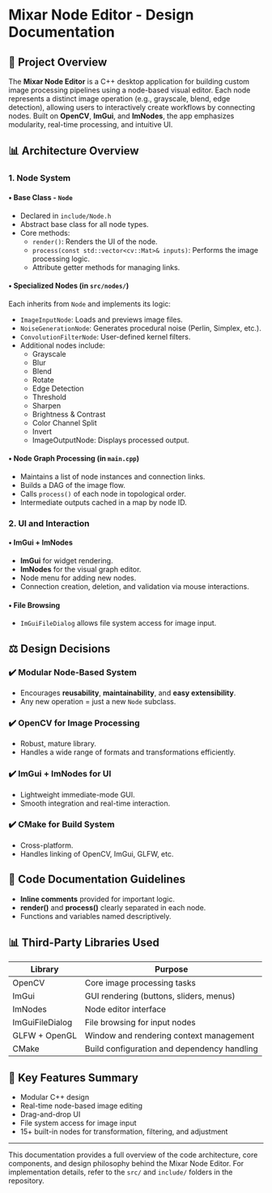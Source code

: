 # Mixar Node Editor - Design Documentation

## 🔎 Project Overview

The **Mixar Node Editor** is a C++ desktop application for building custom image processing pipelines using a node-based visual editor. Each node represents a distinct image operation (e.g., grayscale, blend, edge detection), allowing users to interactively create workflows by connecting nodes. Built on **OpenCV**, **ImGui**, and **ImNodes**, the app emphasizes modularity, real-time processing, and intuitive UI.

## 📊 Architecture Overview

### 1. Node System

#### • Base Class - `Node`
- Declared in `include/Node.h`
- Abstract base class for all node types.
- Core methods:
  - `render()`: Renders the UI of the node.
  - `process(const std::vector<cv::Mat>& inputs)`: Performs the image processing logic.
  - Attribute getter methods for managing links.

#### • Specialized Nodes (in `src/nodes/`)
Each inherits from `Node` and implements its logic:
- `ImageInputNode`: Loads and previews image files.
- `NoiseGenerationNode`: Generates procedural noise (Perlin, Simplex, etc.).
- `ConvolutionFilterNode`: User-defined kernel filters.
- Additional nodes include:
  - Grayscale
  - Blur
  - Blend
  - Rotate
  - Edge Detection
  - Threshold
  - Sharpen
  - Brightness & Contrast
  - Color Channel Split
  - Invert
  - ImageOutputNode: Displays processed output.

#### • Node Graph Processing (in `main.cpp`)
- Maintains a list of node instances and connection links.
- Builds a DAG of the image flow.
- Calls `process()` of each node in topological order.
- Intermediate outputs cached in a map by node ID.

### 2. UI and Interaction

#### • ImGui + ImNodes
- **ImGui** for widget rendering.
- **ImNodes** for the visual graph editor.
- Node menu for adding new nodes.
- Connection creation, deletion, and validation via mouse interactions.

#### • File Browsing
- `ImGuiFileDialog` allows file system access for image input.

## ⚖️ Design Decisions

### ✔️ Modular Node-Based System
- Encourages **reusability**, **maintainability**, and **easy extensibility**.
- Any new operation = just a new `Node` subclass.

### ✔️ OpenCV for Image Processing
- Robust, mature library.
- Handles a wide range of formats and transformations efficiently.

### ✔️ ImGui + ImNodes for UI
- Lightweight immediate-mode GUI.
- Smooth integration and real-time interaction.

### ✔️ CMake for Build System
- Cross-platform.
- Handles linking of OpenCV, ImGui, GLFW, etc.

## 📑 Code Documentation Guidelines

- **Inline comments** provided for important logic.
- **render()** and **process()** clearly separated in each node.
- Functions and variables named descriptively.

## 📊 Third-Party Libraries Used

| Library           | Purpose                                      |
|------------------|----------------------------------------------|
| OpenCV           | Core image processing tasks                  |
| ImGui            | GUI rendering (buttons, sliders, menus)      |
| ImNodes          | Node editor interface                        |
| ImGuiFileDialog  | File browsing for input nodes                |
| GLFW + OpenGL    | Window and rendering context management      |
| CMake            | Build configuration and dependency handling  |


## 🌟 Key Features Summary

- Modular C++ design
- Real-time node-based image editing
- Drag-and-drop UI
- File system access for image input
- 15+ built-in nodes for transformation, filtering, and adjustment

---

This documentation provides a full overview of the code architecture, core components, and design philosophy behind the Mixar Node Editor. For implementation details, refer to the `src/` and `include/` folders in the repository.


